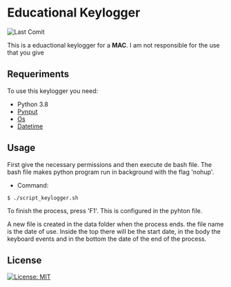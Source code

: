 # Educational Keylogger
![Last Comit](https://img.shields.io/github/last-commit/arnaubena97/Keylogger_for_mac)

This is a eduactional keylogger for a **MAC**. I am not responsible for the use that you give

## Requeriments

To use this keylogger you need:
 - Python 3.8
 - [Pynput](https://pypi.org/project/pynput/)
 - [Os](https://pypi.org/project/os-sys/)
 - [Datetime](https://pypi.org/project/DateTime/)
 
## Usage

First give the necessary permissions and then execute de bash file.
The bash file makes python program run in background with the flag 'nohup'.
 - Command: 
```shell script
$ ./script_keylogger.sh
```
To finish the process, press 'F1'. This is configured in the pyhton file.

A new file is created in the data folder when the process ends. the file name is the date of use.
 Inside the top there will be the start date, in the body the keyboard events and in the bottom
 the date of the end of the process.


## License
[![License: MIT](https://img.shields.io/badge/License-MIT-yellow.svg)](https://opensource.org/licenses/MIT)



